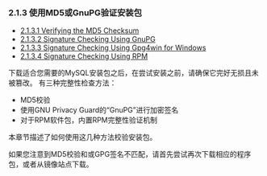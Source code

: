 ### 2.1.3 使用MD5或GnuPG验证安装包

- [2.1.3.1 Verifying the MD5 Checksum](https://dev.mysql.com/doc/refman/8.0/en/verifying-md5-checksum.html)
- [2.1.3.2 Signature Checking Using GnuPG](https://dev.mysql.com/doc/refman/8.0/en/checking-gpg-signature.html)
- [2.1.3.3 Signature Checking Using Gpg4win for Windows](https://dev.mysql.com/doc/refman/8.0/en/checking-gpg-signature-windows.html)
- [2.1.3.4 Signature Checking Using RPM](https://dev.mysql.com/doc/refman/8.0/en/checking-rpm-signature.html)

下载适合您需要的MySQL安装包之后，在尝试安装之前，请确保它完好无损且未被篡改。 有三种完整性检查方法：

 -  MD5校验
 - 使用GNU Privacy Guard的“GnuPG”进行加密签名
 - 对于RPM软件包，内置RPM完整性验证机制

本章节描述了如何使用这几种方法校验安装包。

如果您注意到MD5校验和或GPG签名不匹配，请首先尝试再次下载相应的程序包，或者从镜像站点下载。